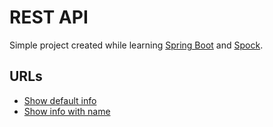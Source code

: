 # REST API 

Simple project created while learning [Spring Boot](https://spring.io/projects/spring-boot) and [Spock](http://spockframework.org/).

## URLs

* [Show default info](http://localhost:8080/info)
* [Show info with name](http://localhost:8080/info?name=test)